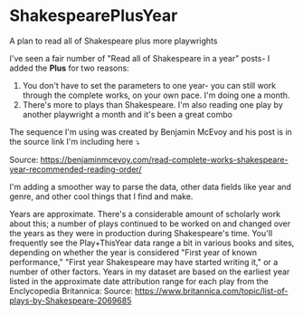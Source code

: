 # ShakespearePlusYear
A plan to read all of Shakespeare plus more playwrights

I've seen a fair number of "Read all of Shakespeare in a year" posts- I added the **Plus** for two reasons:

1. You don't have to set the parameters to one year- you can still work through the complete works, on your own pace. I'm doing one a month. 
2. There's more to plays than Shakespeare. I'm also reading one play by another playwright a month and it's been a great combo

The sequence I'm using was created by Benjamin McEvoy and his post is in the source link I'm including here ⤵️

Source: https://benjaminmcevoy.com/read-complete-works-shakespeare-year-recommended-reading-order/

I'm adding a smoother way to parse the data, other data fields like year and genre, and other cool things that I find and make. 

Years are approximate. There's a considerable amount of scholarly work about this; a number of plays continued to be worked on and changed over the years as they were in production during Shakespeare's time. You'll frequently see the Play+ThisYear data range a bit in various books and sites, depending on whether the year is considered "First year of known performance," "First year Shakespeare may have started writing it," or a number of other factors. Years in my dataset are based on the earliest year listed in the approximate date attribution range for each play from the Enclycopedia Britannica: 
Source: https://www.britannica.com/topic/list-of-plays-by-Shakespeare-2069685



